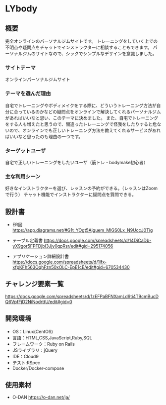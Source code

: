 # LYbody

## 概要
完全オンラインのパーソナルジムサイトです。
トレーニングをしていく上での不明点や疑問点をチャットでインストラクターに相談することもできます。
パーソナルジムのサイトなので、シックでシンプルなデザインを意識しました。

### サイトテーマ
オンラインパーソナルジムサイト

### テーマを選んだ理由
自宅でトレーニングやボディメイクをする際に、どういうトレーニング方法が自分に合っているのかなどの疑問点をオンラインで解決してくれるパーソナルジムがあればいいなと思い、このテーマに決めました。
また、自宅でトレーニングをする人も増えたと思うので、間違ったトレーニングで怪我をしたりすると危ないので、オンラインでも正しいトレーニング方法を教えてくれるサービスがあればいいなと思ったのも理由の一つです。

### ターゲットユーザ
自宅で正しいトレーニングをしたいユーザ（筋トレ・bodymake初心者）

### 主な利用シーン
好きなインストラクターを選び、レッスンの予約ができる。（レッスンはZoomで行う）
チャット機能でインストラクターに疑問点を質問できる。


## 設計書
* ER図
https://app.diagrams.net/#G1t_YOgt5Ajguem_MlGS0Lx_N9UccJ0Tig

* テーブル定義書
https://docs.google.com/spreadsheets/d/14DiCaDb-yX9gor5FPFDjbI3Jjy0qpRsr/edit#gid=295174056

* アプリケーション詳細設計書
https://docs.google.com/spreadsheets/d/1lfx-xfpKFh563OqhFzn50xOLC-EpE1cE/edit#gid=670534430

## チャレンジ要素一覧
https://docs.google.com/spreadsheets/d/1zEFPaBFNXamLd9ti4T9cmBucDQ6VpfFjD2NiNodrttU/edit#gid=0

## 開発環境
* OS：Linux(CentOS)
* 言語：HTML,CSS,JavaScript,Ruby,SQL
* フレームワーク：Ruby on Rails
* JSライブラリ：jQuery
* IDE：Cloud9
* テスト:RSpec
* Docker/Docker-compose

## 使用素材
* O-DAN
https://o-dan.net/ja/